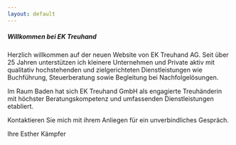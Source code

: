 ```yaml
---
layout: default
---
```



##### Willkommen bei EK Treuhand

Herzlich willkommen auf der neuen Website von EK Treuhand AG. Seit über 25 Jahren unterstützen ich kleinere Unternehmen und Private aktiv mit qualitativ hochstehenden und zielgerichteten Dienstleistungen wie Buchführung, Steuerberatung sowie Begleitung bei Nachfolgelösungen.

Im Raum Baden hat sich EK Treuhand GmbH als engagierte Treuhänderin mit höchster Beratungskompetenz und umfassenden Dienstleistungen etabliert.

Kontaktieren Sie mich mit ihrem Anliegen für ein unverbindliches Gespräch.

Ihre
Esther Kämpfer
